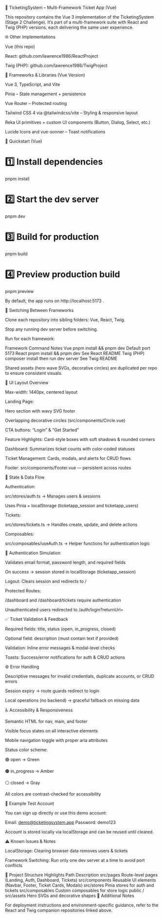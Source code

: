 🎫 TicketingSystem – Multi-Framework Ticket App (Vue)

This repository contains the Vue 3 implementation of the TicketingSystem (Stage 2 Challenge).
It’s part of a multi-framework suite with React and Twig (PHP) versions, each delivering the same user experience.

🌐 Other Implementations

Vue (this repo)

React: github.com/lawrence1986/ReactProject

Twig (PHP): github.com/lawrence1986/TwigProject

🧩 Frameworks & Libraries (Vue Version)

Vue 3, TypeScript, and Vite

Pinia – State management + persistence

Vue Router – Protected routing

Tailwind CSS 4 via @tailwindcss/vite – Styling & responsive layout

Reka UI primitives + custom UI components (Button, Dialog, Select, etc.)

Lucide Icons and vue-sonner – Toast notifications

🚀 Quickstart (Vue)
# 1️⃣ Install dependencies
pnpm install

# 2️⃣ Start the dev server
pnpm dev

# 3️⃣ Build for production
pnpm build

# 4️⃣ Preview production build
pnpm preview


By default, the app runs on http://localhost:5173
.

🔁 Switching Between Frameworks

Clone each repository into sibling folders: Vue, React, Twig.

Stop any running dev server before switching.

Run for each framework:

Framework	Command	Notes
Vue	pnpm install && pnpm dev	Default port 5173
React	pnpm install && pnpm dev	See React README
Twig (PHP)	composer install then run dev server	See Twig README

Shared assets (hero wave SVGs, decorative circles) are duplicated per repo to ensure consistent visuals.

🧱 UI Layout Overview

Max-width: 1440px, centered layout

Landing Page:

Hero section with wavy SVG footer

Overlapping decorative circles (src/components/Circle.vue)

CTA buttons: “Login” & “Get Started”

Feature Highlights: Card-style boxes with soft shadows & rounded corners

Dashboard: Summarizes ticket counts with color-coded statuses

Ticket Management: Cards, modals, and alerts for CRUD flows

Footer: src/components/Footer.vue — persistent across routes

🔄 State & Data Flow

Authentication:

src/stores/auth.ts → Manages users & sessions

Uses Pinia + localStorage (ticketapp_session and ticketapp_users)

Tickets:

src/stores/tickets.ts → Handles create, update, and delete actions

Composables:

src/composables/useAuth.ts → Helper functions for authentication logic

🔐 Authentication Simulation

Validates email format, password length, and required fields

On success → session stored in localStorage (ticketapp_session)

Logout: Clears session and redirects to /

Protected Routes:

/dashboard and /dashboard/tickets require authentication

Unauthenticated users redirected to /auth/login?returnUrl=<path>

✅ Ticket Validation & Feedback

Required fields: title, status (open, in_progress, closed)

Optional field: description (must contain text if provided)

Validation: Inline error messages & modal-level checks

Toasts: Success/error notifications for auth & CRUD actions

⚙️ Error Handling

Descriptive messages for invalid credentials, duplicate accounts, or CRUD errors

Session expiry → route guards redirect to login

Local operations (no backend) → graceful fallback on missing data

♿ Accessibility & Responsiveness

Semantic HTML for nav, main, and footer

Visible focus states on all interactive elements

Mobile navigation toggle with proper aria attributes

Status color scheme:

🟢 open → Green

🟠 in_progress → Amber

⚪ closed → Gray

All colors are contrast-checked for accessibility

👤 Example Test Account

You can sign up directly or use this demo account:

Email: demo@ticketingsystem.app
Password: demo123


Account is stored locally via localStorage and can be reused until cleared.

⚠️ Known Issues & Notes

LocalStorage: Clearing browser data removes users & tickets

Framework Switching: Run only one dev server at a time to avoid port conflicts

📂 Project Structure Highlights
Path	Description
src/pages	Route-level pages (Landing, Auth, Dashboard, Tickets)
src/components	Reusable UI elements (Navbar, Footer, Ticket Cards, Modals)
src/stores	Pinia stores for auth and tickets
src/composables	Custom composables for store logic
public / src/assets	Hero SVGs and decorative shapes
🧭 Additional Notes

For deployment instructions and environment-specific guidance,
refer to the React and Twig companion repositories linked above.
